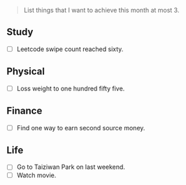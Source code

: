 > List things that I want to achieve this month at most 3.

## Study
- [ ] Leetcode swipe count reached sixty.
## Physical
- [ ] Loss weight to one hundred  fifty five.
## Finance
- [ ] Find one way to earn second source money.
## Life
- [ ] Go to Taiziwan Park on last weekend.
- [ ] Watch movie.